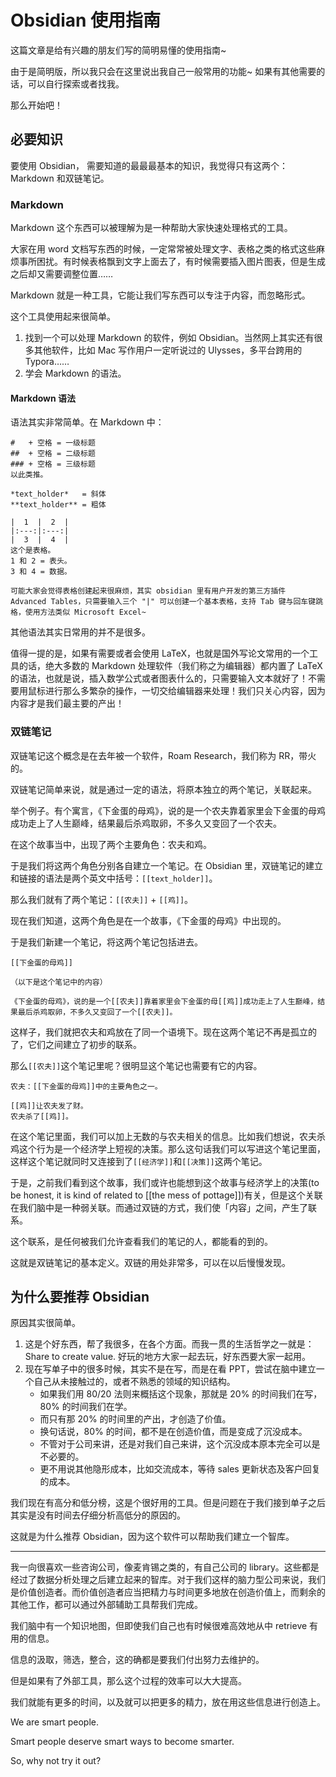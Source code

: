 # Obsidian 使用指南

这篇文章是给有兴趣的朋友们写的简明易懂的使用指南~

由于是简明版，所以我只会在这里说出我自己一般常用的功能~
如果有其他需要的话，可以自行探索或者找我。

那么开始吧！

## 必要知识

要使用 Obsidian， 需要知道的最最最基本的知识，我觉得只有这两个：Markdown 和双链笔记。

### Markdown

Markdown 这个东西可以被理解为是一种帮助大家快速处理格式的工具。

大家在用 word 文档写东西的时候，一定常常被处理文字、表格之类的格式这些麻烦事所困扰。有时候表格飘到文字上面去了，有时候需要插入图片图表，但是生成之后却又需要调整位置……

Markdown 就是一种工具，它能让我们写东西可以专注于内容，而忽略形式。

这个工具使用起来很简单。

1. 找到一个可以处理 Markdown 的软件，例如 Obsidian。当然网上其实还有很多其他软件，比如 Mac 写作用户一定听说过的 Ulysses，多平台跨用的 Typora……
2. 学会 Markdown 的语法。

#### Markdown 语法

语法其实非常简单。在 Markdown 中：

```
#	+ 空格 = 一级标题
##	+ 空格 = 二级标题
###	+ 空格 = 三级标题
以此类推。

*text_holder*	= 斜体
**text_holder**	= 粗体

|  1  |  2  |
|:---:|:---:|
|  3  |  4  | 
这个是表格。
1 和 2 = 表头。
3 和 4 = 数据。

可能大家会觉得表格创建起来很麻烦，其实 obsidian 里有用户开发的第三方插件 Advanced Tables，只需要输入三个 "|" 可以创建一个基本表格，支持 Tab 键与回车键跳格，使用方法类似 Microsoft Excel~
```

其他语法其实日常用的并不是很多。

值得一提的是，如果有需要或者会使用  LaTeX，也就是国外写论文常用的一个工具的话，绝大多数的 Markdown 处理软件（我们称之为编辑器）都内置了 LaTeX 的语法，也就是说，插入数学公式或者图表什么的，只需要输入文本就好了！不需要用鼠标进行那么多繁杂的操作，一切交给编辑器来处理！我们只关心内容，因为内容才是我们最主要的产出！

### 双链笔记

双链笔记这个概念是在去年被一个软件，Roam Research，我们称为 RR，带火的。

双链笔记简单来说，就是通过一定的语法，将原本独立的两个笔记，关联起来。

举个例子。有个寓言，《下金蛋的母鸡》，说的是一个农夫靠着家里会下金蛋的母鸡成功走上了人生巅峰，结果最后杀鸡取卵，不多久又变回了一个农夫。

在这个故事当中，出现了两个主要角色：农夫和鸡。

于是我们将这两个角色分别各自建立一个笔记。在 Obsidian 里，双链笔记的建立和链接的语法是两个英文中括号：`[[text_holder]]`。

那么我们就有了两个笔记：`[[农夫]]` + `[[鸡]]`。

现在我们知道，这两个角色是在一个故事，《下金蛋的母鸡》中出现的。

于是我们新建一个笔记，将这两个笔记包括进去。

```
[[下金蛋的母鸡]]

（以下是这个笔记中的内容）

《下金蛋的母鸡》，说的是一个[[农夫]]靠着家里会下金蛋的母[[鸡]]成功走上了人生巅峰，结果最后杀鸡取卵，不多久又变回了一个[[农夫]]。
```

这样子，我们就把农夫和鸡放在了同一个语境下。现在这两个笔记不再是孤立的了，它们之间建立了初步的联系。

那么`[[农夫]]`这个笔记里呢？很明显这个笔记也需要有它的内容。

```
农夫：[[下金蛋的母鸡]]中的主要角色之一。

[[鸡]]让农夫发了财。
农夫杀了[[鸡]]。
```

在这个笔记里面，我们可以加上无数的与农夫相关的信息。比如我们想说，农夫杀鸡这个行为是一个经济学上短视的决策。那么这句话我们可以写进这个笔记里面，这样这个笔记就同时又连接到了`[[经济学]]`和`[[决策]]`这两个笔记。

于是，之前我们看到这个故事，我们或许也能想到这个故事与经济学上的决策(to be honest, it is kind of related to [[the mess of pottage]])有关，但是这个关联在我们脑中是一种弱关联。而通过双链的方式，我们使「内容」之间，产生了联系。

这个联系，是任何被我们允许查看我们的笔记的人，都能看的到的。

这就是双链笔记的基本定义。双链的用处非常多，可以在以后慢慢发现。

## 为什么要推荐 Obsidian

原因其实很简单。

1. 这是个好东西，帮了我很多，在各个方面。而我一贯的生活哲学之一就是：Share to create value. 好玩的地方大家一起去玩，好东西要大家一起用。
2. 现在写单子中的很多时候，其实不是在写，而是在看 PPT，尝试在脑中建立一个自己从未接触过的，或者不熟悉的领域的知识结构。
	- 如果我们用 80/20 法则来概括这个现象，那就是 20% 的时间我们在写，80% 的时间我们在学。
	- 而只有那 20% 的时间里的产出，才创造了价值。
	- 换句话说，80% 的时间，都不是在创造价值，而是变成了沉没成本。
	- 不管对于公司来讲，还是对我们自己来讲，这个沉没成本原本完全可以是不必要的。
	- 更不用说其他隐形成本，比如交流成本，等待 sales 更新状态及客户回复的成本。

我们现在有高分和低分榜，这是个很好用的工具。但是问题在于我们接到单子之后其实是没有时间去仔细分析高低分的原因的。

这就是为什么推荐 Obsidian，因为这个软件可以帮助我们建立一个智库。

---

我一向很喜欢一些咨询公司，像麦肯锡之类的，有自己公司的 library。这些都是经过了数据分析处理之后建立起来的智库。对于我们这样的脑力型公司来说，我们是价值创造者。而价值创造者应当把精力与时间更多地放在创造价值上，而剩余的其他工作，都可以通过外部辅助工具帮我们完成。

我们脑中有一个知识地图，但即使我们自己也有时候很难高效地从中 retrieve 有用的信息。

信息的汲取，筛选，整合，这的确都是要我们付出努力去维护的。

但是如果有了外部工具，那么这个过程的效率可以大大提高。

我们就能有更多的时间，以及就可以把更多的精力，放在用这些信息进行创造上。

We are smart people. 

Smart people deserve smart ways to become smarter.

So, why not try it out?